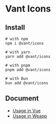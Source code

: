 # Vant Icons

## Install

```shell
# with npm
npm i @vant/icons

# with yarn
yarn add @vant/icons

# with pnpm
pnpm add @vant/icons

# with Bun
bun add @vant/icons
```

## Document

- [Usage in Vue](https://vant-ui.github.io/vant/#/zh-CN/icon)
- [Usage in Weapp](https://vant-ui.github.io/vant-weapp/#/icon)
